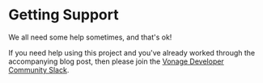 # Getting Support

We all need some help sometimes, and that's ok! 

If you need help using this project and you've already worked through the accompanying blog post, then please join the [Vonage Developer Community Slack](https://developer.nexmo.com/community/slack).